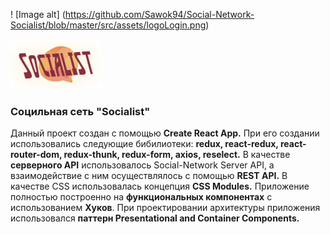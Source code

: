 ! [Image alt] (https://github.com/Sawok94/Social-Network-Socialist/blob/master/src/assets/logoLogin.png)

![alt text](src/assets/logoLogin.png)

### Социльная сеть "Socialist" 

Данный проект создан с помощью **Create React App.** При его создании использовались следующие бибилиотеки: **redux, react-redux, react-router-dom, redux-thunk, redux-form, axios, reselect.** В качестве **серверного API** использовалось Social-Network Server API, а взаимодействие с ним осуществлялось с помощью **REST API.** В качестве CSS использовалась концепция **CSS Modules.** Приложение полностью построенно на **функциональных компонентах** с использованием **Хуков**. При проектировании архитектуры приложения использовался **паттерн Presentational and Container Components.**
